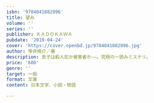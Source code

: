 ```yaml
---
isbn: '9784041082096'
title: 望み
volume: ''
series: ''
publisher: ＫＡＤＯＫＡＷＡ
pubdate: '2019-04-24'
cover: 'https://cover.openbd.jp/9784041082096.jpg'
author: 雫井脩介／著
description: 息子は殺人犯か被害者か――。究極の一読みミステリ。
price: '680'
genre: ''
target: 一般
format: 文庫
content: 日本文学、小説・物語

---
```

